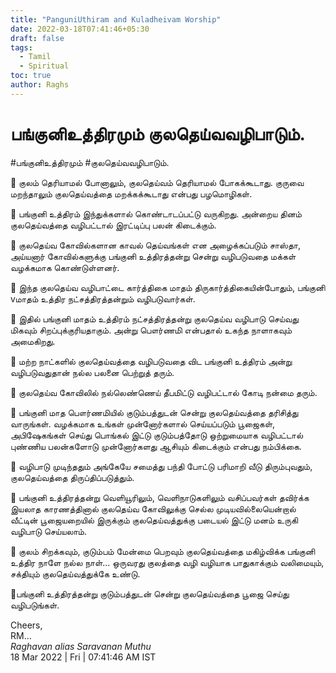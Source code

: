 ```yaml
---
title: "PanguniUthiram and Kuladheivam Worship"
date: 2022-03-18T07:41:46+05:30
draft: false
tags:
  - Tamil
  - Spiritual
toc: true
author: Raghs
---
```


# பங்குனிஉத்திரமும் குலதெய்வவழிபாடும்.

#பங்குனிஉத்திரமும் #குலதெய்வவழிபாடும்.

🙏 குலம் தெரியாமல் போனாலும், குலதெய்வம் தெரியாமல் போகக்கூடாது. குருவை மறந்தாலும் குலதெய்வத்தை மறக்கக்கூடாது என்பது பழமொழிகள்.

<!--more-->

🙏 பங்குனி உத்திரம் இந்துக்களால் கொண்டாடப்பட்டு வருகிறது. அன்றைய தினம் குலதெய்வத்தை வழிபட்டால் இரட்டிப்பு பலன் கிடைக்கும்.

🙏 குலதெய்வ கோவில்களான காவல் தெய்வங்கள் என அழைக்கப்படும் சாஸ்தா, அய்யனார் கோவில்களுக்கு பங்குனி உத்திரத்தன்று சென்று வழிபடுவதை மக்கள் வழக்கமாக கொண்டுள்ளனர்.

🙏 இந்த குலதெய்வ வழிபாட்டை கார்த்திகை மாதம் திருகார்த்திகையின்போதும், பங்குனி vமாதம் உத்திர நட்சத்திரத்தன்றும் வழிபடுவார்கள்.

🙏 இதில் பங்குனி மாதம் உத்திரம் நட்சத்திரத்தன்று குலதெய்வ வழிபாடு செய்வது மிகவும் சிறப்புக்குரியதாகும். அன்று பௌர்ணமி என்பதால் உகந்த நாளாகவும் அமைகிறது.

🙏 மற்ற நாட்களில் குலதெய்வத்தை வழிபடுவதை விட பங்குனி உத்திரம் அன்று வழிபடுவதுதான் நல்ல பலனை பெற்றுத் தரும்.

🙏 குலதெய்வ கோவிலில் நல்லெண்ணெய் தீபமிட்டு வழிபட்டால் கோடி நன்மை தரும்.

🙏 பங்குனி மாத பௌர்ணமியில் குடும்பத்துடன் சென்று குலதெய்வத்தை தரிசித்து வாருங்கள். வழக்கமாக உங்கள் முன்னோர்களால் செய்யப்படும் பூஜைகள், அபிஷேகங்கள் செய்து பொங்கல் இட்டு குடும்பத்தோடு ஒற்றுமையாக வழிபட்டால் புண்ணிய பலன்களோடு முன்னோர்களது ஆசியும் கிடைக்கும் என்பது நம்பிக்கை. 

🙏 வழிபாடு முடிந்ததும் அங்கேயே சமைத்து பந்தி போட்டு பரிமாறி வீடு திரும்புவதும், குலதெய்வத்தை திருப்திப்படுத்தும்.

🙏 பங்குனி உத்திரத்தன்று வெளியூரிலும், வெளிநாடுகளிலும் வசிப்பவர்கள் தவிர்க்க இயலாத காரணத்தினால் குலதெய்வ கோவிலுக்கு செல்ல முடியவில்லையென்றால் வீட்டின் பூஜையறையில் இருக்கும் குலதெய்வத்துக்கு படையல் இட்டு மனம் உருகி வழிபாடு செய்யலாம்.

🙏 குலம் சிறக்கவும், குடும்பம் மேன்மை பெறவும் குலதெய்வத்தை மகிழ்விக்க பங்குனி உத்திர நாளே நல்ல நாள்... ஒருவரது குலத்தை வழி வழியாக பாதுகாக்கும் வலிமையும், சக்தியும் குலதெய்வத்துக்கே உண்டு. 

🎉பங்குனி உத்திரத்தன்று குடும்பத்துடன் சென்று குலதெய்வத்தை பூஜை செய்து வழிபடுங்கள்.


Cheers,\
RM...\
_Raghavan alias Saravanan Muthu_\
18 Mar 2022 | Fri | 07:41:46 AM IST
